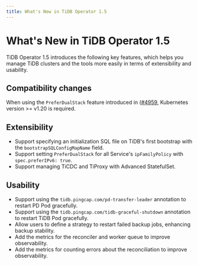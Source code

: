 ```yaml
---
title: What's New in TiDB Operator 1.5
---
```


# What's New in TiDB Operator 1.5

TiDB Operator 1.5 introduces the following key features, which helps you manage TiDB clusters and the tools more easily in terms of extensibility and usability.

## Compatibility changes

When using the `PreferDualStack` feature introduced in ([#4959](https://github.com/pingcap/tidb-operator/pull/4959), Kubernetes version >= v1.20 is required.

## Extensibility

- Support specifying an initialization SQL file on TiDB's first bootstrap with the `bootstrapSQLConfigMapName` field.
- Support setting `PreferDualStack` for all Service's `ipFamilyPolicy` with `spec.preferIPv6: true`.
- Support managing TiCDC and TiProxy with Advanced StatefulSet.

## Usability

- Support using the `tidb.pingcap.com/pd-transfer-leader` annotation to restart PD Pod gracefully.
- Support using the `tidb.pingcap.com/tidb-graceful-shutdown` annotation to restart TiDB Pod gracefully.
- Allow users to define a strategy to restart failed backup jobs, enhancing backup stability.
- Add the metrics for the reconciler and worker queue to improve observability.
- Add the metrics for counting errors about the reconciliation to improve observability.
